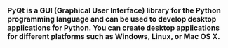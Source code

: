 ### PyQt is a GUI (Graphical User Interface) library for the Python programming language and can be used to develop desktop applications for Python. You can create desktop applications for different platforms such as Windows, Linux, or Mac OS X.